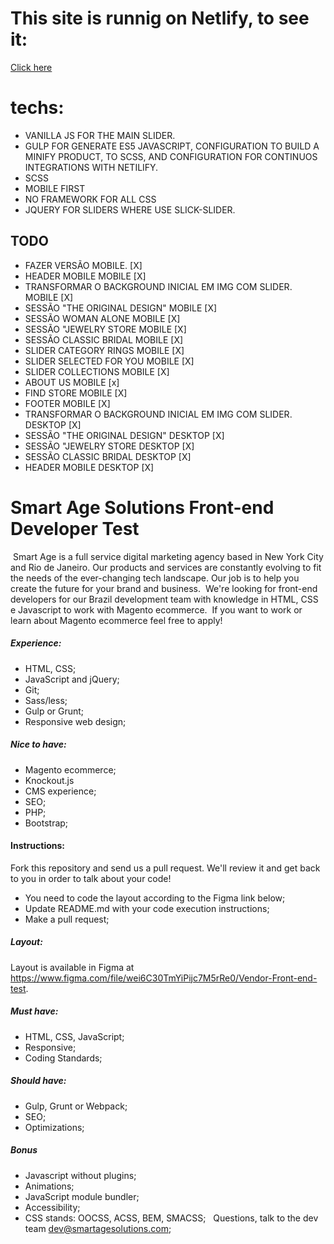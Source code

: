 # This site is runnig on Netlify, to see it:
[Click here](https://smartage-renanlimabl.netlify.app/)

# techs: 
* VANILLA JS FOR THE MAIN SLIDER.
* GULP FOR GENERATE ES5 JAVASCRIPT, CONFIGURATION TO BUILD A MINIFY PRODUCT, TO SCSS, AND CONFIGURATION FOR CONTINUOS INTEGRATIONS WITH NETILIFY.
* SCSS
* MOBILE FIRST
* NO FRAMEWORK FOR ALL CSS
* JQUERY FOR SLIDERS WHERE USE SLICK-SLIDER.

## TODO
* FAZER VERSÃO MOBILE. [X]
* HEADER MOBILE MOBILE [X]
* TRANSFORMAR O BACKGROUND INICIAL EM IMG COM SLIDER. MOBILE [X]
* SESSÃO "THE ORIGINAL DESIGN" MOBILE [X]
* SESSÃO WOMAN ALONE MOBILE [X]
* SESSÃO "JEWELRY STORE MOBILE [X]
* SESSÃO CLASSIC BRIDAL MOBILE [X]
* SLIDER CATEGORY RINGS MOBILE [X]
* SLIDER SELECTED FOR YOU MOBILE [X]
* SLIDER COLLECTIONS MOBILE [X]
* ABOUT US MOBILE [x]
* FIND STORE MOBILE [X]
* FOOTER MOBILE [X]
* TRANSFORMAR O BACKGROUND INICIAL EM IMG COM SLIDER. DESKTOP [X]
* SESSÃO "THE ORIGINAL DESIGN" DESKTOP [X]
* SESSÃO "JEWELRY STORE DESKTOP [X]
* SESSÃO CLASSIC BRIDAL DESKTOP [X]
* HEADER MOBILE DESKTOP [X]

# Smart Age Solutions Front-end Developer Test
​
Smart Age is a full service digital marketing agency based in New York City and Rio de Janeiro. Our products and services are constantly evolving to fit the needs of the ever-changing tech landscape. Our job is to help you create the future for your brand and business.
​
We're looking for front-end developers for our Brazil development team with knowledge in HTML, CSS e Javascript to work with Magento ecommerce.
​
If you want to work or learn about Magento ecommerce feel free to apply!
​
​
##### Experience:
* HTML, CSS;
* JavaScript and jQuery;
* Git;
* Sass/less;
* Gulp or Grunt;
* Responsive web design;
​
​
##### Nice to have:
* Magento ecommerce;
* Knockout.js
* CMS experience;
* SEO;
* PHP;
* Bootstrap;
​
​
#### Instructions:
Fork this repository and send us a pull request. We'll review it and get back to you in order to talk about your code!
​
* You need to code the layout according to the Figma link below;
* Update README.md with your code execution instructions;
* Make a pull request;
​
​
##### Layout:
Layout is available in Figma at https://www.figma.com/file/wei6C30TmYiPijc7M5rRe0/Vendor-Front-end-test.
​
​
##### Must have:
* HTML, CSS, JavaScript;
* Responsive;
* Coding Standards;
​
​
##### Should have:
* Gulp, Grunt or Webpack;
* SEO;
* Optimizations;
​
​
##### Bonus
* Javascript without plugins;
* Animations;
* JavaScript module bundler;
* Accessibility;
* CSS stands: OOCSS, ACSS, BEM, SMACSS;
​
​
Questions, talk to the dev team dev@smartagesolutions.com;
